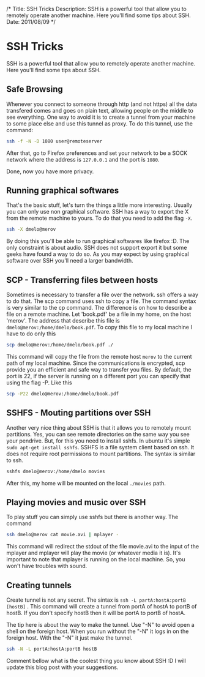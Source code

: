 /*
Title: SSH Tricks 
Description: SSH is a powerful tool that allow you to remotely operate another machine. Here you'll find some tips about SSH.
Date: 2011/08/09
*/

# SSH Tricks 

SSH is a powerful tool that allow you to remotely operate another machine. Here you'll find some tips about SSH.

## Safe Browsing

Whenever you connect to someone through http (and not https) all the data transfered comes and goes on plain text, allowing people on the middle to see everything. One way to avoid it is to create a tunnel from your machine to some place else and use this tunnel as proxy. To do this tunnel, use the command:


```bash
ssh -f -N -D 1080 user@remoteserver
```

After that, go to Firefox preferences and set your network to be a SOCK network where the address is `127.0.0.1` and the port is `1080`.

Done, now you have more privacy.

## Running graphical softwares

That's the basic stuff, let's turn the things a little more interesting. Usually you can only use non graphical software. SSH has a way to export the X from the remote machine to yours. To do that you need to add the flag `-X`.

```bash
ssh -X dmelo@merov
```

By doing this you'll be able to run graphical softwares like firefox :D. The only constraint is about audio. SSH does not support export it but some geeks have found a way to do so. As you may expect by using graphical software over SSH you'll need a larger bandwidth.



## SCP - Transferring files between hosts

Sometimes is necessary to transfer a file over the network. ssh offers a way to do that. The scp command uses ssh to copy a file. The command syntax is very similar to the cp command. The difference is on how to describe a file on a remote machine. Let 'book.pdf' be a file in my home, on the host 'merov'. The address that describe this file is `dmelo@merov:/home/dmelo/book.pdf`. To copy this file to my local machine I have to do only this 

```bash
scp dmelo@merov:/home/dmelo/book.pdf ./
```

This command will copy the file from the remote host `merov` to the current path of my local machine. Since the communications is encrypted, scp provide you an efficient and safe way to transfer you files. By default, the port is 22, if the server is running on a different port you can specify that using the flag -P. Like this

```bash
scp -P22 dmelo@merov:/home/dmelo/book.pdf
```

## SSHFS - Mouting partitions over SSH

Another very nice thing about SSH is that it allows you to remotely mount partitions. Yes, you can see remote directories on the same way you see your pendrive. But, for this you need to install sshfs. In ubuntu it's simple `sudo apt-get install sshfs`. SSHFS is a file system client based on ssh. It does not require root permissions to mount partitions. The syntax is similar to ssh.

```bash
sshfs dmelo@merov:/home/dmelo movies
```

After this, my home will be mounted on the local `./movies` path.

## Playing movies and music over SSH

To play stuff you can simply use sshfs but there is another way. The command

```bash
ssh dmelo@merov cat movie.avi | mplayer -
```

This command will redirect the stdout of the file movie.avi to the input of the mplayer and mplayer will play the movie (or whatever media it is). It's important to note that mplayer is running on the local machine. So, you won't have troubles with sound.


## Creating tunnels

Create tunnel is not any secret. The sintax is `ssh -L partA:hostA:portB [hostB]` . This command will create a tunnel from portA of hostA to portB of hostB. If you don't specify hostB then it will be portA to portB of hostA.

The tip here is about the way to make the tunnel. Use "-N" to avoid open a shell on the foreign host. When you run without the "-N" it logs in on the foreign host. With the "-N" it just make the tunnel.

```bash
ssh -N -L portA:hostA:portB hostB
```

Comment bellow what is the coolest thing you know about SSH :D I will update this blog post with your suggestions.
